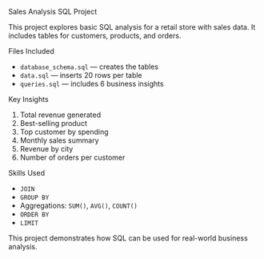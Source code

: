 Sales Analysis SQL Project

This project explores basic SQL analysis for a retail store with sales data. It includes tables for customers, products, and orders.

Files Included

- `database_schema.sql` — creates the tables
- `data.sql` — inserts 20 rows per table
- `queries.sql` — includes 6 business insights

 Key Insights

1. Total revenue generated
2. Best-selling product
3. Top customer by spending
4. Monthly sales summary
5. Revenue by city
6. Number of orders per customer

Skills Used

- `JOIN`
- `GROUP BY`
- Aggregations: `SUM()`, `AVG()`, `COUNT()`
- `ORDER BY`
- `LIMIT`

This project demonstrates how SQL can be used for real-world business analysis.